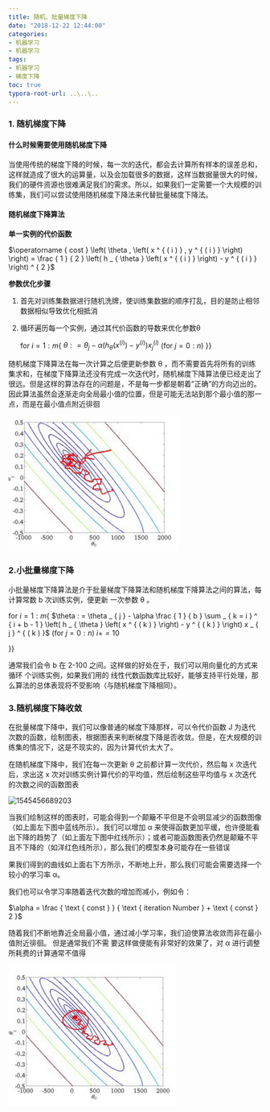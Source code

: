 ```yaml
---
title: 随机、批量梯度下降
date: "2018-12-22 12:44:00"
categories:
- 机器学习
- 机器学习
tags:
- 机器学习
- 梯度下降
toc: true
typora-root-url: ..\..\..
---
```


### 1. 随机梯度下降

#### 什么时候需要使用随机梯度下降

当使用传统的梯度下降的时候，每一次的迭代，都会去计算所有样本的误差总和，这样就造成了很大的运算量，以及会加载很多的数据，这样当数据量很大的时候，我们的硬件资源也很难满足我们的需求。所以，如果我们一定需要一个大规模的训练集，我们可以尝试使用随机梯度下降法来代替批量梯度下降法。

#### 随机梯度下降算法

**单一实例的代价函数**

$\operatorname { cost } \left( \theta , \left( x ^ { ( i ) } , y ^ { ( i ) } \right) \right) = \frac { 1 } { 2 } \left( h _ { \theta } \left( x ^ { ( i ) } \right) - y ^ { ( i ) } \right) ^ { 2 }$

**参数优化步骤**

1. 首先对训练集数据进行随机洗牌，使训练集数据的顺序打乱，目的是防止相邻数据相似导致优化相抵消

2. 循环遍历每一个实例，通过其代价函数的导数来优化参数θ

   for $i = 1 : m \{$
   $\theta : = \theta _ { j } - \alpha \left( h _ { \theta } \left( x ^ { ( i ) } \right) - y ^ { ( i ) } \right) x _ { j } ^ { ( i ) }$
   (for $j = 0 : n )$
   }}

随机梯度下降算法在每一次计算之后便更新参数 θ ，而不需要首先将所有的训练集求和，在梯度下降算法还没有完成一次迭代时，随机梯度下降算法便已经走出了很远。但是这样的算法存在的问题是，不是每一步都是朝着”正确”的方向迈出的。因此算法虽然会逐渐走向全局最小值的位置，但是可能无法站到那个最小值的那一点，而是在最小值点附近徘徊

![1545455857456](/img/1545455857456.png)

### 2.小批量梯度下降

小批量梯度下降算法是介于批量梯度下降算法和随机梯度下降算法之间的算法，每计算常数 b 次训练实例，便更新
一次参数 θ 。 

for $i = 1 : m \{$
$\theta : = \theta _ { j } - \alpha \frac { 1 } { b } \sum _ { k = i } ^ { i + b - 1 } \left( h _ { \theta } \left( x ^ { ( k ) } \right) - y ^ { ( k ) } \right) x _ { j } ^ { ( k ) }$
(for $j = 0 : n )$
$i + = 10$

}}

通常我们会令 b 在 2-100 之间。这样做的好处在于，我们可以用向量化的方式来循环 个训练实例，如果我们用的
线性代数函数库比较好，能够支持平行处理，那么算法的总体表现将不受影响（与随机梯度下降相同）。

### 3.随机梯度下降收敛

在批量梯度下降中，我们可以像普通的梯度下降那样，可以令代价函数 J 为迭代次数的函数，绘制图表，根据图表来判断梯度下降是否收敛。但是，在大规模的训练集的情况下，这是不现实的，因为计算代价太大了。

在随机梯度下降中，我们在每一次更新 θ 之前都计算一次代价，然后每 x 次迭代后，求出这 x 次对训练实例计算代价的平均值，然后绘制这些平均值与 x 次迭代的次数之间的函数图表

![1545456689203](/../../../../software/typora/Typora/1545456689203.png)

当我们绘制这样的图表时，可能会得到一个颠簸不平但是不会明显减少的函数图像（如上面左下图中蓝线所示）。我们可以增加 α 来使得函数更加平缓，也许便能看出下降的趋势了（如上面左下图中红线所示）；或者可能函数图表仍然是颠簸不平且不下降的（如洋红色线所示），那么我们的模型本身可能存在一些错误

果我们得到的曲线如上面右下方所示，不断地上升，那么我们可能会需要选择一个较小的学习率 α。

我们也可以令学习率随着迭代次数的增加而减小，例如令：

$\alpha = \frac { \text { const } } { \text { iteration Number } + \text { const } 2 }$

随着我们不断地靠近全局最小值，通过减小学习率，我们迫使算法收敛而非在最小值附近徘徊。 但是通常我们不需
要这样做便能有非常好的效果了，对 α 进行调整所耗费的计算通常不值得

![1545456798949](/img/1545456798949.png)


